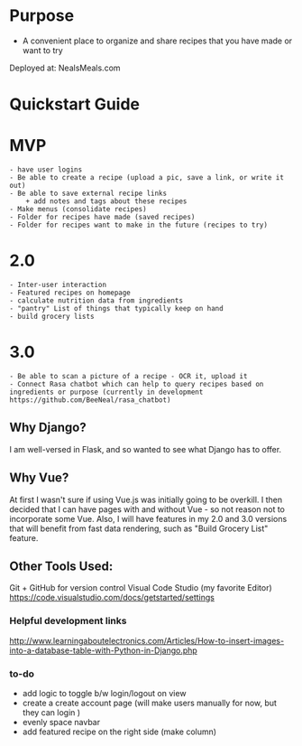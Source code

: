 # Purpose
  - A convenient place to organize and share recipes that you have made or want to try

Deployed at: NealsMeals.com

# Quickstart Guide


# MVP
    - have user logins
    - Be able to create a recipe (upload a pic, save a link, or write it out)
    - Be able to save external recipe links
        + add notes and tags about these recipes
    - Make menus (consolidate recipes)
    - Folder for recipes have made (saved recipes)
    - Folder for recipes want to make in the future (recipes to try)

# 2.0
    - Inter-user interaction
    - Featured recipes on homepage
    - calculate nutrition data from ingredients
    - "pantry" List of things that typically keep on hand
    - build grocery lists

# 3.0
    - Be able to scan a picture of a recipe - OCR it, upload it
    - Connect Rasa chatbot which can help to query recipes based on ingredients or purpose (currently in development https://github.com/BeeNeal/rasa_chatbot)

## Why Django?
I am well-versed in Flask, and so wanted to see what Django has to offer.

## Why Vue?

At first I wasn't sure if using Vue.js was initially going to be overkill. I then decided that I can have pages with and without Vue - so not reason not to incorporate some Vue. Also, I will have features in my 2.0 and 3.0 versions that will benefit from fast data rendering, such as "Build Grocery List" feature.


## Other Tools Used:

Git + GitHub for version control
Visual Code Studio (my favorite Editor)
https://code.visualstudio.com/docs/getstarted/settings


### Helpful development links
http://www.learningaboutelectronics.com/Articles/How-to-insert-images-into-a-database-table-with-Python-in-Django.php


### to-do

* add logic to toggle b/w login/logout on view
* create a create account page (will  make users manually for now, but they can login )
* evenly space navbar
* add featured recipe on the right side (make column)
